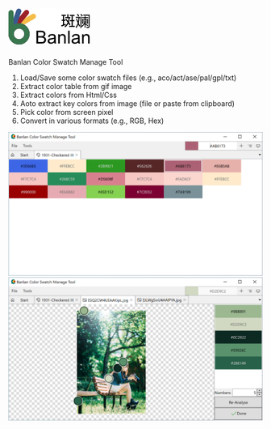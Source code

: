 # ![Banlan](https://github.com/funwaywang/Banlan/blob/master/Documents/Images/band_160.png "Banlan")
Banlan Color Swatch Manage Tool
1. Load/Save some color swatch files (e.g., aco/act/ase/pal/gpl/txt)
2. Extract color table from gif image
3. Extract colors from Html/Css
4. Aoto extract key colors from image (file or paste from clipboard)
5. Pick color from screen pixel
6. Convert in various formats (e.g., RGB, Hex)

![Screenshot1](https://github.com/funwaywang/Banlan/blob/master/Documents/Images/screenshot_1.png "Main screen")
![Screenshot2](https://github.com/funwaywang/Banlan/blob/master/Documents/Images/screenshot_2.png "Extract colors from image")
